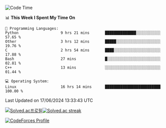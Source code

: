 
<!--START_SECTION:waka-->
![Code Time](http://img.shields.io/badge/Code%20Time-3%2C518%20hrs%2049%20mins-blue)

📊 **This Week I Spent My Time On** 

```text
💬 Programming Languages: 
Python                   9 hrs 21 mins       ██████████████░░░░░░░░░░░   57.65 % 
Other                    3 hrs 12 mins       █████░░░░░░░░░░░░░░░░░░░░   19.76 % 
C                        2 hrs 54 mins       ████░░░░░░░░░░░░░░░░░░░░░   17.88 % 
Bash                     27 mins             █░░░░░░░░░░░░░░░░░░░░░░░░   02.81 % 
C++                      13 mins             ░░░░░░░░░░░░░░░░░░░░░░░░░   01.44 % 

💻 Operating System: 
Linux                    16 hrs 14 mins      █████████████████████████   100.00 % 
```


 Last Updated on 17/06/2024 13:33:43 UTC
<!--END_SECTION:waka-->


[![Solved.ac프로필](http://mazassumnida.wtf/api/generate_badge?boj=hckim96)](https://solved.ac/hckim96)[![Solved.ac streak](http://mazandi.herokuapp.com/api?handle=hckim96&theme=dark)](https://solved.ac/hckim96)


[![CodeForces Profile](https://cf.leed.at?id=hckim96)](https://codeforces.com/profile/hckim96)

